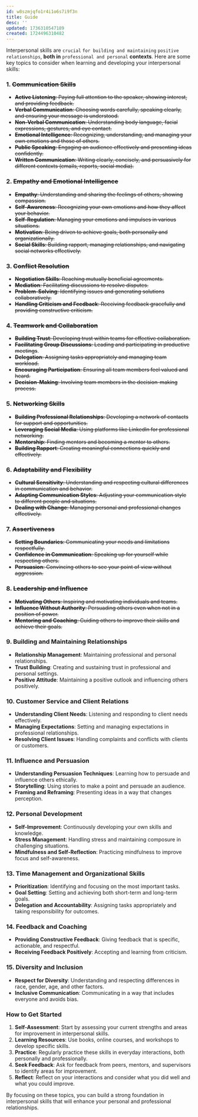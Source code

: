 ```yaml
---
id: w8szmjqfo1r4i1o6s7i9f3n
title: Guide
desc: ''
updated: 1736310547189
created: 1724496310482
---
```


Interpersonal skills are `crucial` `for building and maintaining` `positive relationships`, **both in** `professional and personal` **contexts**. Here are some key topics to consider when learning and developing your interpersonal skills:

### 1. ~~**Communication Skills**~~
   - ~~**Active Listening**: Paying full attention to the speaker, showing interest, and providing feedback.~~
   - ~~**Verbal Communication**: Choosing words carefully, speaking clearly, and ensuring your message is understood.~~
   - ~~**Non-Verbal Communication**: Understanding body language, facial expressions, gestures, and eye contact.~~
   - ~~**Emotional Intelligence**: Recognizing, understanding, and managing your own emotions and those of others.~~
   - ~~**Public Speaking**: Engaging an audience effectively and presenting ideas confidently.~~
   - ~~**Written Communication**: Writing clearly, concisely, and persuasively for different contexts (emails, reports, social media).~~

### 2. ~~**Empathy and Emotional Intelligence**~~
   - ~~**Empathy**: Understanding and sharing the feelings of others, showing compassion.~~
   - ~~**Self-Awareness**: Recognizing your own emotions and how they affect your behavior.~~
   - ~~**Self-Regulation**: Managing your emotions and impulses in various situations.~~
   - ~~**Motivation**: Being driven to achieve goals, both personally and organizationally.~~
   - ~~**Social Skills**: Building rapport, managing relationships, and navigating social networks effectively.~~

### 3. ~~**Conflict Resolution**~~
   - ~~**Negotiation Skills**: Reaching mutually beneficial agreements.~~
   - ~~**Mediation**: Facilitating discussions to resolve disputes.~~
   - ~~**Problem-Solving**: Identifying issues and generating solutions collaboratively.~~
   - ~~**Handling Criticism and Feedback**: Receiving feedback gracefully and providing constructive criticism.~~

### 4. ~~**Teamwork and Collaboration**~~
   - ~~**Building Trust**: Developing trust within teams for effective collaboration.~~
   - ~~**Facilitating Group Discussions**: Leading and participating in productive meetings~~.
   - ~~**Delegation**: Assigning tasks appropriately and managing team workload.~~
   - ~~**Encouraging Participation**: Ensuring all team members feel valued and heard.~~
   - ~~**Decision-Making**: Involving team members in the decision-making process.~~

### 5. ~~**Networking Skills**~~
   - ~~**Building Professional Relationships**: Developing a network of contacts for support and opportunities.~~
   - ~~**Leveraging Social Media**: Using platforms like LinkedIn for professional networking.~~
   - ~~**Mentorship**: Finding mentors and becoming a mentor to others.~~
   - ~~**Building Rapport**: Creating meaningful connections quickly and effectively.~~

### 6. ~~**Adaptability and Flexibility**~~
   - ~~**Cultural Sensitivity**: Understanding and respecting cultural differences in communication and behavior.~~
   - ~~**Adapting Communication Styles**: Adjusting your communication style to different people and situations.~~
   - ~~**Dealing with Change**: Managing personal and professional changes effectively.~~

### 7. ~~**Assertiveness**~~
   - ~~**Setting Boundaries**: Communicating your needs and limitations respectfully.~~
   - ~~**Confidence in Communication**: Speaking up for yourself while respecting others.~~
   - ~~**Persuasion**: Convincing others to see your point of view without aggression.~~

### 8. ~~**Leadership and Influence**~~
   - ~~**Motivating Others**: Inspiring and motivating individuals and teams.~~
   - ~~**Influence Without Authority**: Persuading others even when not in a position of power.~~
   - ~~**Mentoring and Coaching**: Guiding others to improve their skills and achieve their goals.~~

### 9. **Building and Maintaining Relationships**
   - **Relationship Management**: Maintaining professional and personal relationships.
   - **Trust Building**: Creating and sustaining trust in professional and personal settings.
   - **Positive Attitude**: Maintaining a positive outlook and influencing others positively.

### 10. **Customer Service and Client Relations**
   - **Understanding Client Needs**: Listening and responding to client needs effectively.
   - **Managing Expectations**: Setting and managing expectations in professional relationships.
   - **Resolving Client Issues**: Handling complaints and conflicts with clients or customers.

### 11. **Influence and Persuasion**
   - **Understanding Persuasion Techniques**: Learning how to persuade and influence others ethically.
   - **Storytelling**: Using stories to make a point and persuade an audience.
   - **Framing and Reframing**: Presenting ideas in a way that changes perception.

### 12. **Personal Development**
   - **Self-Improvement**: Continuously developing your own skills and knowledge.
   - **Stress Management**: Handling stress and maintaining composure in challenging situations.
   - **Mindfulness and Self-Reflection**: Practicing mindfulness to improve focus and self-awareness.

### 13. **Time Management and Organizational Skills**
   - **Prioritization**: Identifying and focusing on the most important tasks.
   - **Goal Setting**: Setting and achieving both short-term and long-term goals.
   - **Delegation and Accountability**: Assigning tasks appropriately and taking responsibility for outcomes.

### 14. **Feedback and Coaching**
   - **Providing Constructive Feedback**: Giving feedback that is specific, actionable, and respectful.
   - **Receiving Feedback Positively**: Accepting and learning from criticism.

### 15. **Diversity and Inclusion**
   - **Respect for Diversity**: Understanding and respecting differences in race, gender, age, and other factors.
   - **Inclusive Communication**: Communicating in a way that includes everyone and avoids bias.

### How to Get Started

1. **Self-Assessment**: Start by assessing your current strengths and areas for improvement in interpersonal skills.
2. **Learning Resources**: Use books, online courses, and workshops to develop specific skills.
3. **Practice**: Regularly practice these skills in everyday interactions, both personally and professionally.
4. **Seek Feedback**: Ask for feedback from peers, mentors, and supervisors to identify areas for improvement.
5. **Reflect**: Reflect on your interactions and consider what you did well and what you could improve.

By focusing on these topics, you can build a strong foundation in interpersonal skills that will enhance your personal and professional relationships.